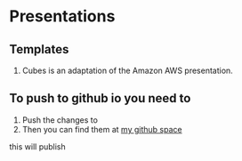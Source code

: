 # Presentations

## Templates
1. Cubes is an adaptation of the Amazon AWS presentation.


## To push to github io you need to
1. Push the changes to
2. Then you can find them at [my github space](http://suggitpe.github.io/)


this will publish

